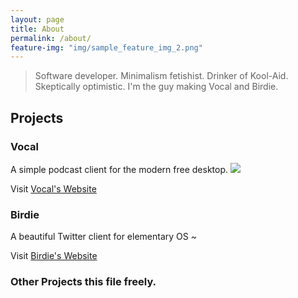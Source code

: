 ```yaml
---
layout: page
title: About
permalink: /about/
feature-img: "img/sample_feature_img_2.png"
---
```

> Software developer. Minimalism fetishist. Drinker of Kool-Aid. Skeptically optimistic. I'm the guy making Vocal and Birdie.

## Projects

### Vocal
A simple podcast client for the modern free desktop.
![](https://raw.githubusercontent.com/vocalapp/vocalapp.github.io/master/images/home/01.png)

Visit [Vocal's Website](https://vocalproject.net)

### Birdie
A beautiful Twitter client for elementary OS
~[](img/birdie.png)

Visit [Birdie's Website](https://birdieapp.eu)

### Other Projects this file freely.